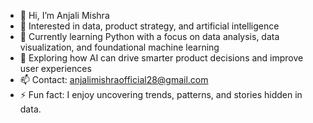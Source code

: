 - 👋 Hi, I’m Anjali Mishra  
- 👀 Interested in data, product strategy, and artificial intelligence  
- 🌱 Currently learning Python with a focus on data analysis, data visualization, and foundational machine learning  
- 🧠 Exploring how AI can drive smarter product decisions and improve user experiences  
- 📫 Contact: anjalimishraofficial28@gmail.com  
- ⚡ Fun fact: I enjoy uncovering trends, patterns, and stories hidden in data.


<!---
anjalimishra2800/anjalimishra2800 is a ✨ special ✨ repository because its `README.md` (this file) appears on your GitHub profile.
You can click the Preview link to take a look at your changes.
--->
